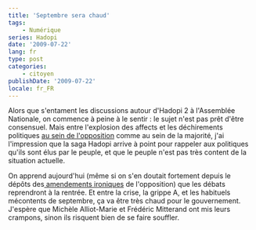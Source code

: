```yaml
---
title: 'Septembre sera chaud'
tags:
    - Numérique
series: Hadopi
date: '2009-07-22'
lang: fr
type: post
categories:
    - citoyen
publishDate: '2009-07-22'
locale: fr_FR
---
```


Alors que s'entament les discussions autour d'Hadopi 2 à l'Assemblée Nationale, on commence à peine à le sentir&nbsp;: le sujet n'est pas prêt d'être consensuel. Mais entre l'explosion des affects et les déchirements politiques [au sein de l'opposition](http://tempsreel.nouvelobs.com/) comme au sein de la majorité, j'ai l'impression que la saga Hadopi arrive à point pour rappeler aux politiques qu'ils sont élus par le peuple, et que le peuple n'est pas très content de la situation actuelle.

On apprend aujourd'hui (même si on s'en doutait fortement depuis le dépôts des[ amendements ironiques](http://richard.ying.fr/blog/2009/07/20/2150/) de l'opposition) que les débats reprendront à la rentrée. Et entre la crise, la grippe A, et les habituels mécontents de septembre, ça va être très chaud pour le gouvernement. J'espère que Michèle Alliot-Marie et Frédéric Mitterand ont mis leurs crampons, sinon ils risquent bien de se faire souffler.
